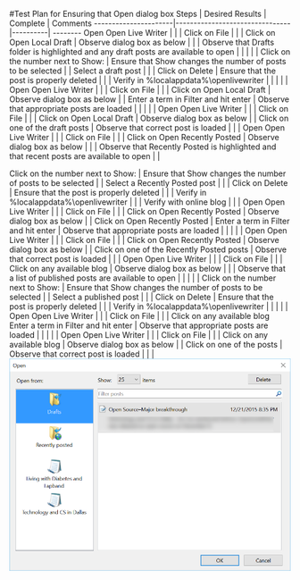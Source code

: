 #Test Plan for Ensuring that Open dialog box
Steps                 | Desired Results                | Complete | Comments
----------------------|--------------------------------|----------| --------
Open Open Live Writer | | | 
Click on File | | |
Click on Open Local Draft | Observe dialog box as below | |
 | Observe that Drafts folder is highlighted and any draft posts are available to open | |
 |  |  | 
Click on the number next to Show: | Ensure that Show changes the number of posts to be selected | | 
Select a draft post | | |
Click on Delete | Ensure that the post is properly deleted | |
                | Verify in %localappdata%\openlivewriter  | |
  |  |  | 
Open Open Live Writer | | | 
Click on File | | |
Click on Open Local Draft | Observe dialog box as below | |
Enter a term in Filter and hit enter | Observe that appropriate posts are loaded | | 
 |  |  | 
Open Open Live Writer | | | 
Click on File | | |
Click on Open Local Draft | Observe dialog box as below | | 
Click on one of the draft posts | Observe that correct post is loaded
 |  |  | 
Open Open Live Writer | | | 
Click on File | | |
Click on Open Recently Posted | Observe dialog box as below | |
 | Observe that Recently Posted is highlighted and that recent posts are available to open | |

Click on the number next to Show: | Ensure that Show changes the number of posts to be selected | | 
Select a Recently Posted post | | |
Click on Delete | Ensure that the post is properly deleted | |
                | Verify in %localappdata%\openlivewriter | |
                | Verify with online blog
  |  |  | 
Open Open Live Writer | | | 
Click on File | | |
Click on Open Recently Posted | Observe dialog box as below | |
Click on Open Recently Posted | Enter a term in Filter and hit enter | Observe that appropriate posts are loaded | | 
 |  |  | 
Open Open Live Writer | | | 
Click on File | | |
Click on Open Recently Posted | Observe dialog box as below | | 
Click on one of the Recently Posted posts | Observe that correct post is loaded
 |  |  | 
Open Open Live Writer | | | 
Click on File | | |
Click on any available blog | Observe dialog box as below | |
 | Observe that a list of published posts are available to open | |
 |  |  | 
Click on the number next to Show: | Ensure that Show changes the number of posts to be selected | | 
Select a published post | | |
Click on Delete | Ensure that the post is properly deleted | |
                | Verify in %localappdata%\openlivewriter |  |
   |  |  | 
Open Open Live Writer | | | 
Click on File | | |
Click on any available blog
Enter a term in Filter and hit enter | Observe that appropriate posts are loaded | | 
 |  |  | 
Open Open Live Writer | | | 
Click on File | | |
Click on any available blog | Observe dialog box as below | | 
Click on one of the posts | Observe that correct post is loaded
 |  |  | 
 ![Open diaglog box ](images/openDialogbox.png)